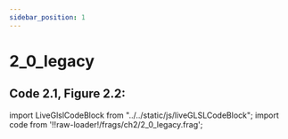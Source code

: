 ```yaml
---
sidebar_position: 1
---
```


# 2_0_legacy
## Code 2.1, Figure 2.2: 

import LiveGlslCodeBlock from "../../static/js/liveGLSLCodeBlock";
import code from '!!raw-loader!/frags/ch2/2_0_legacy.frag';

<LiveGlslCodeBlock fragName='2_0_legacy.frag' fragCode={code} />
